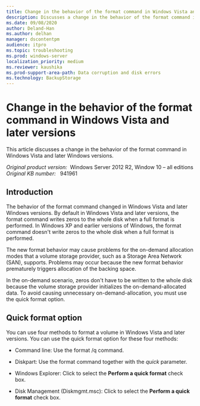 ```yaml
---
title: Change in the behavior of the format command in Windows Vista and later versions
description: Discusses a change in the behavior of the format command in Windows Vista and later Windows versions.
ms.date: 09/08/2020
author: Deland-Han
ms.author: delhan
manager: dscontentpm
audience: itpro
ms.topic: troubleshooting
ms.prod: windows-server
localization_priority: medium
ms.reviewer: kaushika
ms.prod-support-area-path: Data corruption and disk errors
ms.technology: BackupStorage
---
```

# Change in the behavior of the format command in Windows Vista and later versions

This article discusses a change in the behavior of the format command in Windows Vista and later Windows versions.

_Original product version:_ &nbsp;Windows Server 2012 R2, Window 10 – all editions  
_Original KB number:_ &nbsp; 941961

## Introduction

The behavior of the format command changed in Windows Vista and later Windows versions. By default in Windows Vista and later versions, the format command writes zeros to the whole disk when a full format is performed. In Windows XP and earlier versions of Windows, the format command doesn't write zeros to the whole disk when a full format is performed.

The new format behavior may cause problems for the on-demand allocation modes that a volume storage provider, such as a Storage Area Network (SAN), supports. Problems may occur because the new format behavior prematurely triggers allocation of the backing space.

In the on-demand scenario, zeros don't have to be written to the whole disk because the volume storage provider initializes the on-demand-allocated data. To avoid causing unnecessary on-demand-allocation, you must use the quick format option.

## Quick format option

You can use four methods to format a volume in Windows Vista and later versions. You can use the quick format option for these four methods:

- Command line: Use the format /q command.

- Diskpart: Use the format command together with the *quick*  parameter. 

- Windows Explorer: Click to select the **Perform a quick format** check box.

- Disk Management (Diskmgmt.msc): Click to select the **Perform a quick format** check box.
